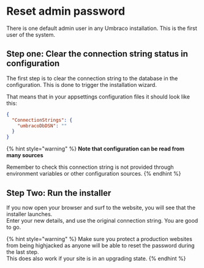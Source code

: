 # Reset admin password

There is one default admin user in any Umbraco installation. This is the first user of the system.

## Step one: Clear the connection string status in configuration

The first step is to clear the connection string to the database in the configuration. This is done to trigger the installation wizard.

That means that in your appsettings configuration files it should look like this:

```json
{
  "ConnectionStrings": {
    "umbracoDbDSN": ""
  }
}
```

{% hint style="warning" %}
**Note that configuration can be read from many sources**

Remember to check this connection string is not provided through environment variables or other configuration sources.
{% endhint %}

## Step Two: Run the installer

If you now open your browser and surf to the website, you will see that the installer launches.\
Enter your new details, and use the original connection string. You are good to go.

{% hint style="warning" %}
Make sure you protect a production websites from being highjacked as anyone will be able to reset the password during the last step.\
This does also work if your site is in an upgrading state.
{% endhint %}
